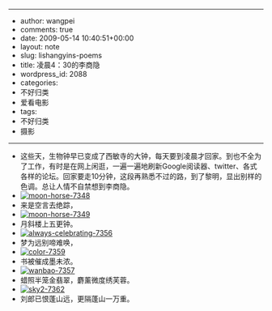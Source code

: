 - --
- author: wangpei
- comments: true
- date: 2009-05-14 10:40:51+00:00
- layout: note
- slug: lishangyins-poems
- title: 凌晨4：30的李商隐
- wordpress_id: 2088
- categories:
- 不好归类
- 爱看电影
- tags:
- 不好归类
- 摄影
- --
- 这些天，生物钟早已变成了西敏寺的大钟，每天要到凌晨才回家。到也不全为了工作，有时是在网上闲逛，一遍一遍地刷新Google阅读器、twitter、各式各样的论坛。回家要走10分钟，这段再熟悉不过的路，到了黎明，显出别样的色调。总让人情不自禁想到李商隐。
- [![moon-horse-7348](http://farm4.static.flickr.com/3548/3529869075_90b07e5990.jpg)](http://www.flickr.com/photos/lookoo/3529869075/)
- 来是空言去绝踪，
- [![moon-horse-7349](http://farm3.static.flickr.com/2412/3530684588_820512bbdf.jpg)](http://www.flickr.com/photos/lookoo/3530684588/)
- 月斜楼上五更钟。
- [![always-celebrating-7356](http://farm3.static.flickr.com/2200/3529868173_c00689d9fa.jpg)](http://www.flickr.com/photos/lookoo/3529868173/)
- 梦为远别啼难唤，
- [![color-7359](http://farm4.static.flickr.com/3205/3530075883_3bfb54bb0c.jpg)](http://www.flickr.com/photos/lookoo/3530075883/)
- 书被催成墨未浓。
- [![wanbao-7357](http://farm3.static.flickr.com/2214/3530075509_801c58e06e.jpg)](http://www.flickr.com/photos/lookoo/3530075509/)
- 蜡照半笼金翡翠，麝薰微度绣芙蓉。
- [![sky2-7362](http://farm3.static.flickr.com/2020/3530890868_e65932a8cf.jpg)](http://www.flickr.com/photos/lookoo/3530890868/)
- 刘郎已恨蓬山远，更隔蓬山一万重。 
